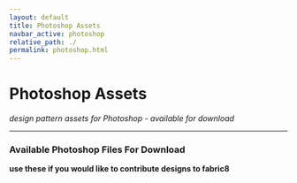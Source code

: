 ```yaml
---
layout: default
title: Photoshop Assets
navbar_active: photoshop
relative_path: ./
permalink: photoshop.html
---
```


# Photoshop Assets
*design pattern assets for Photoshop - available for download*

----

### Available Photoshop Files For Download
**use these if you would like to contribute designs to fabric8**
